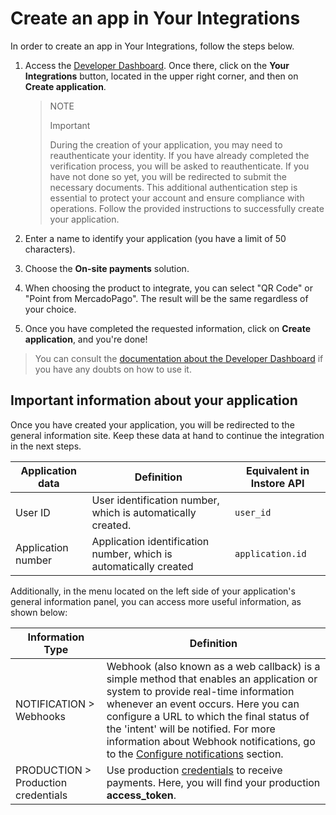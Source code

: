 # Create an app in Your Integrations

In order to create an app in Your Integrations, follow the steps below.

1. Access the [Developer Dashboard](https://www.mercadopago[FAKER][URL][DOMAIN]/developers/e). Once there, click on the **Your Integrations** button, located in the upper right corner, and then on **Create application**.

    > NOTE
    >
    > Important
    >
    > During the creation of your application, you may need to reauthenticate your identity. If you have already completed the verification process, you will be asked to reauthenticate. If you have not done so yet, you will be redirected to submit the necessary documents. This additional authentication step is essential to protect your account and ensure compliance with operations. Follow the provided instructions to successfully create your application.

2. Enter a name to identify your application (you have a limit of 50 characters).
3. Choose the **On-site payments** solution.
4. When choosing the product to integrate, you can select "QR Code" or "Point from MercadoPago". The result will be the same regardless of your choice.
5. Once you have completed the requested information, click on **Create application**, and you're done!


> You can consult the [documentation about the Developer Dashboard](/developers/en/docs/ecosistema-presencial/additional-content/your-integrations/dashboard) if you have any doubts on how to use it.


## Important information about your application

Once you have created your application, you will be redirected to the general information site. Keep these data at hand to continue the integration in the next steps. 

| Application data  | Definition                                                | Equivalent in Instore API |
|-------------------|-----------------------------------------------------------|-----------------------------------------------|
| User ID           | User identification number, which is automatically created. | `user_id`                                      |
| Application number | Application identification number, which is automatically created | `application.id`                                |

Additionally, in the menu located on the left side of your application's general information panel, you can access more useful information, as shown below: 

| Information Type       | Definition                                                                                     |
|------------------------|------------------------------------------------------------------------------------------------|
| NOTIFICATION > Webhooks | Webhook (also known as a web callback) is a simple method that enables an application or system to provide real-time information whenever an event occurs. Here you can configure a URL to which the final status of the 'intent' will be notified. For more information about Webhook notifications, go to the [Configure notifications](/developers/en/docs/ecosistema-presencial/payments-processing/create-and-manage-intent/point) section. |
| PRODUCTION > Production credentials | Use production [credentials](/developers/en/docs/ecosistema-presencial/additional-content/your-integrations/credentials) to receive payments. Here, you will find your production **access_token**. |
